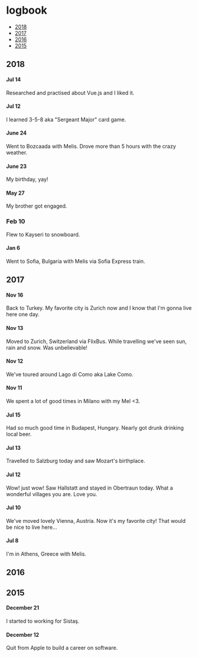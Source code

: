 # logbook

- [2018](#2018)
- [2017](#2017)
- [2016](#2016)
- [2015](#2015)

## 2018

#### Jul 14
Researched and practised about Vue.js and I liked it.

#### Jul 12
I learned 3-5-8 aka "Sergeant Major" card game.

#### June 24
Went to Bozcaada with Melis. Drove more than 5 hours with the crazy weather.

#### June 23
My birthday, yay!

#### May 27
My brother got engaged.

### Feb 10
Flew to Kayseri to snowboard.

#### Jan 6
Went to Sofia, Bulgaria with Melis via Sofia Express train.

## 2017

#### Nov 16
Back to Turkey. My favorite city is Zurich now and I know that I'm gonna live here one day.

#### Nov 13
Moved to Zurich, Switzerland via FlixBus. While travelling we've seen sun, rain and snow. Was unbelievable!

#### Nov 12
We've toured around Lago di Como aka Lake Como.

#### Nov 11
We spent a lot of good times in Milano with my Mel <3.

#### Jul 15
Had so much good time in Budapest, Hungary. Nearly got drunk drinking local beer.

#### Jul 13
Travelled to Salzburg today and saw Mozart's birthplace.

#### Jul 12
Wow! just wow! Saw Hallstatt and stayed in Obertraun today. What a wonderful villages you are. Love you.

#### Jul 10
We've moved lovely Vienna, Austria. Now it's my favorite city! That would be nice to live here...

#### Jul 8
I'm in Athens, Greece with Melis.

## 2016

## 2015

#### December 21
I started to working for Sistaş.

#### December 12
Quit from Apple to build a career on software.
